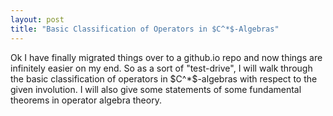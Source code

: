 ```yaml
---
layout: post
title: "Basic Classification of Operators in $C^*$-Algebras"
---
```


<p>
    Ok I have finally migrated things over to a github.io repo and now things are infinitely
    easier on my end. So as a sort of "test-drive", I will walk through the basic
    classification of operators in $C^*$-algebras with respect to the given involution.
    I will also give some statements of some fundamental theorems in operator algebra
    theory.
</p>
